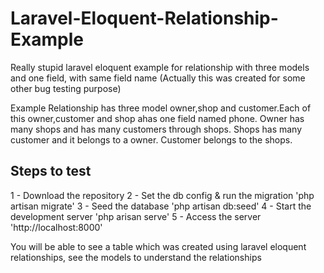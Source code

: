 Laravel-Eloquent-Relationship-Example
=====================================

Really stupid laravel eloquent example for relationship with three models and one field, with same field name (Actually this was created for some other bug testing purpose)

Example Relationship has three model owner,shop and  customer.Each of this owner,customer and shop ahas one field named phone.
Owner has many shops and has many customers through shops.
Shops has many customer and it belongs to a owner.
Customer belongs to the shops.


Steps to test
-------------------------
1 - Download the repository
2 - Set the db config & run the migration 'php artisan migrate'
3 - Seed the database 'php artisan db:seed'
4 - Start the development server 'php arisan serve'
5 - Access the server 'http://localhost:8000'

You will be able to see a table which was created using laravel eloquent relationships, see the models to understand the relationships
